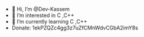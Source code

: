 - 👋 Hi, I’m @Dev-Kassem
- 👀 I’m interested in C ,C++
- 🌱 I’m currently learning C ,C++
- Donate: 1ekPZQZc4gg3z7uZfCMnWdvCGbA2imY8s

<!---
Dev-Kassem/Dev-Kassem is a ✨ special ✨ repository because its `README.md` (this file) appears on your GitHub profile.
You can click the Preview link to take a look at your changes.
--->
